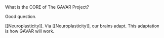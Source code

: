 What is the CORE of The GAVAR Project?

Good question.

[[Neuroplasticity]]. Via [[Neuroplasticity]], our brains adapt. This adaptation is how GAVAR will work.
